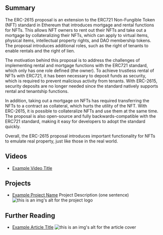 ## Summary

The ERC-2615 proposal is an extension to the ERC721 Non-Fungible Token (NFT) standard in Ethereum that introduces mortgage and rental functions for NFTs. This allows NFT owners to rent out their NFTs and take out a mortgage by collateralizing their NFTs, which can apply to virtual items, physical items, intellectual property rights, and DAO membership tokens. The proposal introduces additional roles, such as the right of tenants to enable rentals and the right of lien. 

The motivation behind this proposal is to address the challenges of implementing rental and mortgage functions with the ERC721 standard, which only has one role defined (the owner). To achieve trustless rental of NFTs with ERC721, it has been necessary to deposit funds as security, which is required to prevent malicious activity from tenants. With ERC-2615, security deposits are no longer needed since the standard natively supports rental and tenantship functions. 

In addition, taking out a mortgage on NFTs has required transferring the NFTs to a contract as collateral, which hurts the utility of the NFT. With ERC-2615, it is possible to collateralize NFTs and use them at the same time. The proposal is also open-source and fully backwards-compatible with the ERC721 standard, making it easy for developers to adopt the standard quickly. 

Overall, the ERC-2615 proposal introduces important functionality for NFTs to emulate real property, just like those in the real world.

## Videos

- [Example Video Title](https://www.youtube.com/watch?v=TDGq4aeevgY)

## Projects

- [Example Project Name](https://xxxx.xxx/xxxxx) Project Description (one sentence) ![this is an img's alt for the project logo](https://xxxx.xxx/project-logo.xxx)

## Further Reading

- [Example Article Title](https://xxxx.xxx/xxxxx) ![this is an img's alt for the article cover](https://xxxx.xxx/article-cover.xxx)
